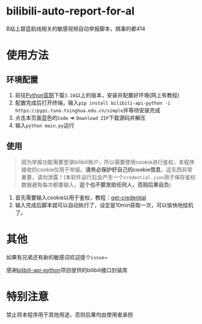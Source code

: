 # bilibili-auto-report-for-al
B站上碧蓝航线相关的敏感视频自动举报脚本，搞事的都414

# 使用方法
## 环境配置
1. 前往[Python官网]((https://www.python.org/downloads/windows/))下载`3.10`以上的版本，安装并配置好环境(网上有教程)  
2. 配置完成后打开终端，输入`pip install bilibili-api-python -i https://pypi.tuna.tsinghua.edu.cn/simple`并等待安装完成
3. 点击本页面蓝色的`Code` => `Download ZIP`下载源码并解压
4. 输入`python main.py`运行
   
## 使用
> 因为举报功能需要登录bilibili账户，所以需要使用cookie进行鉴权，本程序接收的cookie仅用于举报。**请务必保护好自己的cookie信息**，这东西非常重要，请勿泄露！(本软件运行后会产生一个`credential.json`用于保存鉴权数据避免每次都要输入，**这个也不要发给任何人，否则后果自负**)

1. 首先需要输入cookie以用于鉴权，教程：[get-credential](https://nemo2011.github.io/bilibili-api/#/get-credential)
2. 输入完成后脚本就可以自动执行了，设定是10min获取一次，可以愉快地挂机了。

# 其他
如果有兄弟还有新的敏感词欢迎提个`issue`~

感谢[bilibili-api-python](https://github.com/Nemo2011/bilibili-api)项目提供的bilibili接口封装库

# 特别注意
禁止将本程序用于其他用途，否则后果均由使用者承担